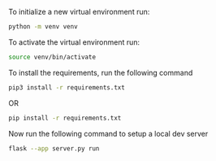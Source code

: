 To initialize a new virtual environment run:
```bash
python -m venv venv
```

To activate the virtual environment run:
```bash
source venv/bin/activate
```

To install the requirements, run the following command
```bash
pip3 install -r requirements.txt 
```
OR

```bash
pip install -r requirements.txt 
```

Now run the following command to setup a local dev server
```bash
flask --app server.py run 
```

